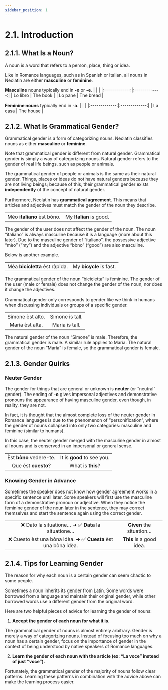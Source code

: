 ```yaml
---
sidebar_position: 1
---
```


# 2.1. Introduction

## 2.1.1. What Is a Noun?

A noun is a word that refers to a person, place, thing or idea.

Like in Romance languages, such as in Spanish or Italian, all nouns in Neolatin are either **masculine** or **feminine**.

**Masculine** nouns typically end in **-o** or **-e**.
|       |       |
|:-------------:|:-------------:|
| Lo libro | The book |
| Lo pane | The bread |

**Feminine nouns** typically end in **-a**.
|       |       |
|:-------------:|:-------------:|
| La casa | The house |

## 2.1.2. What Is Grammatical Gender?

Grammatical gender is a form of categorizing nouns. Neolatin classifies nouns as either **masculine** or **feminine**.

Note that grammatical gender is different from natural gender. Grammatical gender is simply a way of categorizing nouns. Natural gender refers to the gender of real life beings, such as people or animals. 

The grammatical gender of people or animals is the same as their natural gender.
Things, places or ideas do not have natural genders because they are not living beings; because of this, their grammatical gender exists **independently** of the concept of natural gender.

Furthermore, Neolatin has **grammatical agreement**. This means that articles and adjectives must match the gender of the noun they describe.

|       |       |
|:-------------:|:-------------:|
| Mèo **italiano** èst bòno. | My **Italian** is good. |

The gender of the user does not affect the gender of the noun. The noun “italiano” is always masculine because it is a language (more about this later). Due to the masculine gender of “italiano”, the possessive adjective “mèo” (“my”) and the adjective “bòno” (“good”) are also masculine.

Below is another example.

|       |       |
|:-------------:|:-------------:|
| Mèa **bicicletta** èst ràpida. | My **bicycle** is fast. |

The grammatical gender of the noun “bicicletta” is feminine. The gender of the user (male or female) does not change the gender of the noun, nor does it change the adjectives.

Grammatical gender only corresponds to gender like we think in humans when discussing individuals or groups of a specific gender.

|       |       |
|:-------------:|:-------------:|
| Simone èst alto. | Simone is tall. |
| María èst alta. | Maria is tall. |

The natural gender of the noun “Simone” is male. Therefore, the grammatical gender is male.
A similar rule applies to María. The natural gender of the noun “María” is female, so the grammatical gender is female.

## 2.1.3. Gender Quirks

### Neuter Gender
The gender for things that are general or unknown is **neuter** (or “neutral” gender). The ending of **-o** gives impersonal adjectives and demonstrative pronouns the appearance of having masculine gender, even though, in reality, they are not.

In fact, it is thought that the almost complete loss of the neuter gender in Romance languages is due to the phenomenon of “personification”, where the gender of nouns collapsed into only two categories: masculine and feminine (similar to humans). 

In this case, the neuter gender merged with the masculine gender in almost all nouns and is conserved in an impersonal or general sense.


|       |       |
|:-------------:|:-------------:|
| Èst **bòno** vedere-te. | It is **good** to see you. |
| Que èst **cuesto**? | What is **this**? |


### Knowing Gender in Advance
Sometimes the speaker does not know how gender agreement works in a specific sentence until later. Some speakers will first use the masculine form of a demonstrative pronoun or adjective. When they notice the feminine gender of the noun later in the sentence, they may correct themselves and start the sentence again using the correct gender.

|       |       |
|:-------------:|:-------------:|
| ❌ Dato la situatione… ➜ ✅ **Data** la situatione… | **Given** the situation… |
| ❌ Cuesto èst una bòna idèa. ➜ ✅ **Cuesta** èst una bòna idèa. | **This** is a good idea. |

## 2.1.4. Tips for Learning Gender
The reason for why each noun is a certain gender can seem chaotic to some people.

Sometimes a noun inherits its gender from Latin. Some words were borrowed from a language and maintain their original gender, while other borrowed words use a different gender from the original word.

Here are two helpful pieces of advice for learning the gender of nouns:

1. **Accept the gender of each noun for what it is.**

The grammatical gender of nouns is almost entirely arbitrary. Gender is merely a way of categorizing nouns. Instead of focusing too much on why a noun has a certain gender, focus on the importance of gender in the context of being understood by native speakers of Romance languages.

2. **Learn the gender of each noun with the article (ex: “La voce” instead of just “voce”).**

Fortunately, the grammatical gender of the majority of nouns follow clear patterns. Learning these patterns in combination with the advice above can make the learning process easier.
